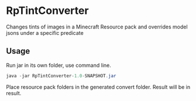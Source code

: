 # RpTintConverter
Changes tints of images in a Minecraft Resource pack and overrides model jsons under a specific predicate

## Usage
Run jar in its own folder, use command line.

```java
java -jar RpTintConverter-1.0-SNAPSHOT.jar
```

Place resource pack folders in the generated convert folder. Result will be in result.

